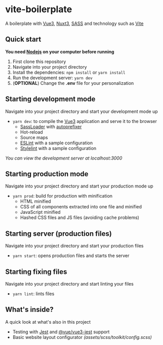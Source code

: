 # vite-boilerplate

A boilerplate with [Vue3](https://github.com/vuejs/vue/),
[Nuxt3](https://github.com/nuxt/), [SASS](https://github.com/sass/sass/) and technology such
as [Vite](https://github.com/vitejs/vite/)

## Quick start

**You need [Nodejs](https://github.com/nodejs/) on your computer before running**

1. First clone this repository
2. Navigate into your project directory
3. Install the dependencies: `npm install` or `yarn install`
4. Run the development server: `yarn dev`
5. (**OPTIONAL**) Change the **.env** file for your personalization

## Starting development mode

Navigate into your project directory and start your development mode up

-   `yarn dev`: to compile the [Vue3](https://github.com/vuejs/vue/) application and serve it to the
    browser
    -   [SassLoader](https://github.com/webpack-contrib/sass-loader/)
        with [autoprefixer](https://github.com/postcss/autoprefixer/)
    -   Hot-reload
    -   Source maps
    -   [ESLint](https://github.com/eslint/eslint/) with a sample configuration
    -   [Stylelint](https://github.com/stylelint/stylelint) with a sample configuration

_You can view the development server at localhost:3000_

## Starting production mode

Navigate into your project directory and start your production mode up

-   `yarn prod`: build for production with minification
    -   HTML minified
    -   CSS of all components extracted into one file and minified
    -   JavaScript minified
    -   Hashed CSS files and JS files (avoiding cache problems)

## Starting server (production files)

Navigate into your project directory and start your production files

-   `yarn start`: opens production files and starts the server

## Starting fixing files

Navigate into your project directory and start linting your files

-   `yarn lint`: lints files

## What's inside?

A quick look at what's also in this project

-   Testing with [Jest](https://github.com/facebook/jest/) and [@vue/vue3-jest](https://github.com/vuejs/vue-jest/)
    support
-   Basic website layout configurator _(assets/scss/toolkit/config.scss)_

